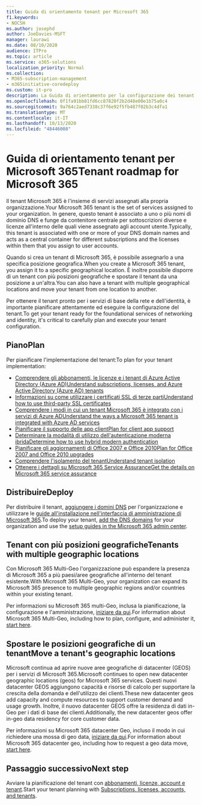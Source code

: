 ```yaml
---
title: Guida di orientamento tenant per Microsoft 365
f1.keywords:
- NOCSH
ms.author: josephd
author: JoeDavies-MSFT
manager: laurawi
ms.date: 08/10/2020
audience: ITPro
ms.topic: article
ms.service: o365-solutions
localization_priority: Normal
ms.collection:
- M365-subscription-management
- m365initiative-coredeploy
ms.custom: it-pro
description: La Guida di orientamento per la configurazione dei tenant per Microsoft 365.
ms.openlocfilehash: 0f1fa91bb81fd6cc87820f2b2d48e00e1b75a0c4
ms.sourcegitcommit: 9a764c2aed7338c37f6e92f5fb487f02b3c4dfa1
ms.translationtype: MT
ms.contentlocale: it-IT
ms.lasthandoff: 10/13/2020
ms.locfileid: "48446008"
---
```

# <a name="tenant-roadmap-for-microsoft-365"></a><span data-ttu-id="dd5b7-103">Guida di orientamento tenant per Microsoft 365</span><span class="sxs-lookup"><span data-stu-id="dd5b7-103">Tenant roadmap for Microsoft 365</span></span>

<span data-ttu-id="dd5b7-104">Il tenant Microsoft 365 è l'insieme di servizi assegnati alla propria organizzazione.</span><span class="sxs-lookup"><span data-stu-id="dd5b7-104">Your Microsoft 365 tenant is the set of services assigned to your organization.</span></span> <span data-ttu-id="dd5b7-105">In genere, questo tenant è associato a uno o più nomi di dominio DNS e funge da contenitore centrale per sottoscrizioni diverse e licenze all'interno delle quali viene assegnato agli account utente.</span><span class="sxs-lookup"><span data-stu-id="dd5b7-105">Typically, this tenant is associated with one or more of your DNS domain names and acts as a central container for different subscriptions and the licenses within them that you assign to user accounts.</span></span>

<span data-ttu-id="dd5b7-106">Quando si crea un tenant di Microsoft 365, è possibile assegnarlo a una specifica posizione geografica.</span><span class="sxs-lookup"><span data-stu-id="dd5b7-106">When you create a Microsoft 365 tenant, you assign it to a specific geographical location.</span></span> <span data-ttu-id="dd5b7-107">È inoltre possibile disporre di un tenant con più posizioni geografiche e spostare il tenant da una posizione a un'altra.</span><span class="sxs-lookup"><span data-stu-id="dd5b7-107">You can also have a tenant with multiple geographical locations and move your tenant from one location to another.</span></span>

<span data-ttu-id="dd5b7-108">Per ottenere il tenant pronto per i servizi di base della rete e dell'identità, è importante pianificare attentamente ed eseguire la configurazione del tenant.</span><span class="sxs-lookup"><span data-stu-id="dd5b7-108">To get your tenant ready for the foundational services of networking and identity, it's critical to carefully plan and execute your tenant configuration.</span></span>

## <a name="plan"></a><span data-ttu-id="dd5b7-109">Piano</span><span class="sxs-lookup"><span data-stu-id="dd5b7-109">Plan</span></span>

<span data-ttu-id="dd5b7-110">Per pianificare l'implementazione del tenant:</span><span class="sxs-lookup"><span data-stu-id="dd5b7-110">To plan for your tenant implementation:</span></span>

- [<span data-ttu-id="dd5b7-111">Comprendere gli abbonamenti, le licenze e i tenant di Azure Active Directory (Azure AD)</span><span class="sxs-lookup"><span data-stu-id="dd5b7-111">Understand subscriptions, licenses, and Azure Active Directory (Azure AD) tenants</span></span>](subscriptions-licenses-accounts-and-tenants-for-microsoft-cloud-offerings.md)
- [<span data-ttu-id="dd5b7-112">Informazioni su come utilizzare i certificati SSL di terze parti</span><span class="sxs-lookup"><span data-stu-id="dd5b7-112">Understand how to use third-party SSL certificates</span></span>](plan-for-third-party-ssl-certificates.md)
- [<span data-ttu-id="dd5b7-113">Comprendere i modi in cui un tenant Microsoft 365 è integrato con i servizi di Azure AD</span><span class="sxs-lookup"><span data-stu-id="dd5b7-113">Understand the ways a Microsoft 365 tenant is integrated with Azure AD services</span></span>](integrated-apps-and-azure-ads.md)
- [<span data-ttu-id="dd5b7-114">Pianificare il supporto delle app client</span><span class="sxs-lookup"><span data-stu-id="dd5b7-114">Plan for client app support</span></span>](microsoft-365-client-support-certificate-based-authentication.md)
- [<span data-ttu-id="dd5b7-115">Determinare la modalità di utilizzo dell'autenticazione moderna ibrida</span><span class="sxs-lookup"><span data-stu-id="dd5b7-115">Determine how to use hybrid modern authentication</span></span>](hybrid-modern-auth-overview.md)
- [<span data-ttu-id="dd5b7-116">Pianificare gli aggiornamenti di Office 2007 e Office 2010</span><span class="sxs-lookup"><span data-stu-id="dd5b7-116">Plan for Office 2007 and Office 2010 upgrades</span></span>](plan-upgrade-previous-versions-office.md)
- [<span data-ttu-id="dd5b7-117">Comprendere l'isolamento del tenant</span><span class="sxs-lookup"><span data-stu-id="dd5b7-117">Understand tenant isolation</span></span>](microsoft-365-tenant-isolation-overview.md)
- [<span data-ttu-id="dd5b7-118">Ottenere i dettagli su Microsoft 365 Service Assurance</span><span class="sxs-lookup"><span data-stu-id="dd5b7-118">Get the details on Microsoft 365 service assurance</span></span>](https://docs.microsoft.com/microsoft-365/compliance/service-assurance)

## <a name="deploy"></a><span data-ttu-id="dd5b7-119">Distribuire</span><span class="sxs-lookup"><span data-stu-id="dd5b7-119">Deploy</span></span>

<span data-ttu-id="dd5b7-120">Per distribuire il tenant, [aggiungere i domini DNS](https://docs.microsoft.com/microsoft-365/admin/setup/add-domain) per l'organizzazione e utilizzare le [guide all'installazione nell'interfaccia di amministrazione di Microsoft 365](setup-guides-for-microsoft-365.md).</span><span class="sxs-lookup"><span data-stu-id="dd5b7-120">To deploy your tenant, [add the DNS domains](https://docs.microsoft.com/microsoft-365/admin/setup/add-domain) for your organization and use the [setup guides in the Microsoft 365 admin center](setup-guides-for-microsoft-365.md).</span></span>

## <a name="tenants-with-multiple-geographic-locations"></a><span data-ttu-id="dd5b7-121">Tenant con più posizioni geografiche</span><span class="sxs-lookup"><span data-stu-id="dd5b7-121">Tenants with multiple geographic locations</span></span>

<span data-ttu-id="dd5b7-122">Con Microsoft 365 Multi-Geo l'organizzazione può espandere la presenza di Microsoft 365 a più paesi/aree geografiche all'interno del tenant esistente.</span><span class="sxs-lookup"><span data-stu-id="dd5b7-122">With Microsoft 365 Multi-Geo, your organization can expand its Microsoft 365 presence to multiple geographic regions and/or countries within your existing tenant.</span></span>

<span data-ttu-id="dd5b7-123">Per informazioni su Microsoft 365 multi-Geo, inclusa la pianificazione, la configurazione e l'amministrazione, [iniziare da qui](microsoft-365-multi-geo.md).</span><span class="sxs-lookup"><span data-stu-id="dd5b7-123">For information about Microsoft 365 Multi-Geo, including how to plan, configure, and administer it, [start here](microsoft-365-multi-geo.md).</span></span>

## <a name="move-a-tenants-geographic-locations"></a><span data-ttu-id="dd5b7-124">Spostare le posizioni geografiche di un tenant</span><span class="sxs-lookup"><span data-stu-id="dd5b7-124">Move a tenant's geographic locations</span></span>

<span data-ttu-id="dd5b7-125">Microsoft continua ad aprire nuove aree geografiche di datacenter (GEOS) per i servizi di Microsoft 365.</span><span class="sxs-lookup"><span data-stu-id="dd5b7-125">Microsoft continues to open new datacenter geographic locations (geos) for Microsoft 365 services.</span></span> <span data-ttu-id="dd5b7-126">Questi nuovi datacenter GEOS aggiungono capacità e risorse di calcolo per supportare la crescita della domanda e dell'utilizzo dei clienti.</span><span class="sxs-lookup"><span data-stu-id="dd5b7-126">These new datacenter geos add capacity and compute resources to support customer demand and usage growth.</span></span> <span data-ttu-id="dd5b7-127">Inoltre, il nuovo datacenter GEOS offre la residenza di dati in-Geo per i dati di base dei clienti.</span><span class="sxs-lookup"><span data-stu-id="dd5b7-127">Additionally, the new datacenter geos offer in-geo data residency for core customer data.</span></span>

<span data-ttu-id="dd5b7-128">Per informazioni su Microsoft 365 datacenter Geo, incluso il modo in cui richiedere una mossa di geo data, [iniziare da qui](moving-data-to-new-datacenter-geos.md).</span><span class="sxs-lookup"><span data-stu-id="dd5b7-128">For information about Microsoft 365 datacenter geo, including how to request a geo data move, [start here](moving-data-to-new-datacenter-geos.md).</span></span>

## <a name="next-step"></a><span data-ttu-id="dd5b7-129">Passaggio successivo</span><span class="sxs-lookup"><span data-stu-id="dd5b7-129">Next step</span></span>

<span data-ttu-id="dd5b7-130">Avviare la pianificazione del tenant con [abbonamenti, licenze, account e tenant](subscriptions-licenses-accounts-and-tenants-for-microsoft-cloud-offerings.md).</span><span class="sxs-lookup"><span data-stu-id="dd5b7-130">Start your tenant planning with [Subscriptions, licenses, accounts, and tenants](subscriptions-licenses-accounts-and-tenants-for-microsoft-cloud-offerings.md).</span></span>

